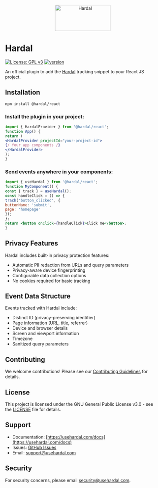 <p align="center">
  <a href="https://usehardal.com/?utm_source=github&utm_medium=github" target="_blank">
    <img src="https://res.cloudinary.com/hardal/image/upload/v1739542616/logo/t1gzroksoigjzjwe3vdq.svg" alt="Hardal" width="180" height="84">
  </a>
</p>

# Hardal

[![License: GPL v3](https://img.shields.io/badge/License-GPLv3-blue.svg)](https://www.gnu.org/licenses/gpl-3.0) [![version](https://img.shields.io/badge/version-1.0.0-green.svg)](https://semver.org)

An official plugin to add the [Hardal](https://usehardal.com/) tracking snippet to your React JS project.


## Installation

```bash
npm install @hardal/react
```

### Install the plugin in your project:

```jsx
import { HardalProvider } from '@hardal/react';
function App() {
return (
<HardalProvider projectId="your-project-id">
{/ Your app components /}
</HardalProvider>
);
}
```

### Send events anywhere in your components:

```jsx
import { useHardal } from '@hardal/react';
function MyComponent() {
const { track } = useHardal();
const handleClick = () => {
track('button_clicked', {
buttonName: 'submit',
page: 'homepage'
});
};
return <button onClick={handleClick}>Click me</button>;
}
```


  ## Privacy Features

Hardal includes built-in privacy protection features:

- Automatic PII redaction from URLs and query parameters
- Privacy-aware device fingerprinting
- Configurable data collection options
- No cookies required for basic tracking

## Event Data Structure

Events tracked with Hardal include:

- Distinct ID (privacy-preserving identifier)
- Page information (URL, title, referrer)
- Device and browser details
- Screen and viewport information
- Timezone
- Sanitized query parameters


## Contributing

We welcome contributions! Please see our [Contributing Guidelines](CONTRIBUTING.md) for details.

## License

This project is licensed under the GNU General Public License v3.0 - see the [LICENSE](LICENSE) file for details.

## Support

- Documentation: [https://usehardal.com/docs](https://usehardal.com/docs)
- Issues: [GitHub Issues](https://github.com/yourusername/hardal/issues)
- Email: support@usehardal.com

## Security

For security concerns, please email security@usehardal.com.

